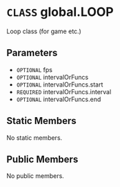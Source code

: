 # `CLASS` global.LOOP
Loop class (for game etc.)

## Parameters
* `OPTIONAL` fps 
* `OPTIONAL` intervalOrFuncs 
* `OPTIONAL` intervalOrFuncs.start 
* `REQUIRED` intervalOrFuncs.interval 
* `OPTIONAL` intervalOrFuncs.end 

## Static Members
No static members.

## Public Members
No public members.
